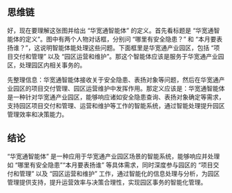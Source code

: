 ## 思维链

好，现在要理解这张图并给出 “华宽通智能体” 的定义。首先看标题是 “华宽通智能体的定义”。图中有两个人物对话框，分别问 “哪里有安全隐患？” 和 “本月要表扬谁？”，这说明智能体能处理这些问题。下面框里是华宽通产业园区，包括 “项目交付和管理” 以及 “园区运营和维护”。那这个智能体应该是服务于华宽通产业园区，处理园区内相关事务的。

先整理信息：华宽通智能体接收关于安全隐患、表扬对象等问题，然后在华宽通产业园区的项目交付管理、园区运营维护中发挥作用。那定义应该是：华宽通智能体是一种针对华宽通产业园区，能够响应诸如安全隐患查询、表扬对象确定等需求，支持园区项目交付和管理、运营和维护等工作的智能系统，通过智能处理提升园区管理效率和决策能力。

## 结论

“华宽通智能体” 是一种应用于华宽通产业园区场景的智能系统，能够响应并处理如 “哪里有安全隐患”“本月要表扬谁” 等具体需求，同时深度参与园区的 “项目交付和管理” 以及 “园区运营和维护” 工作，通过智能化的信息处理与分析，为园区管理提供支持，提升运营效率与决策合理性，实现园区事务的智能化管理。
